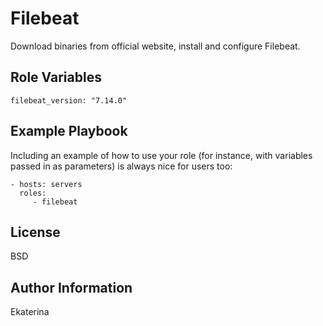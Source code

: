 Filebeat
=========

Download binaries from official website, install and configure Filebeat.

Role Variables
--------------

    filebeat_version: "7.14.0"

Example Playbook
----------------

Including an example of how to use your role (for instance, with variables passed in as parameters) is always nice for users too:

    - hosts: servers
      roles:
         - filebeat

License
-------

BSD

Author Information
------------------

Ekaterina
